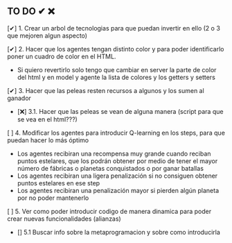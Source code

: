 ## TO DO ✔ ❌

[✔] 1. Crear un arbol de tecnologias para que puedan invertir en ello (2 o 3 que mejoren algun aspecto)

[✔] 2. Hacer que los agentes tengan distinto color y para poder identificarlo poner un cuadro de color en el HTML.
- Si quiero revertirlo solo tengo que cambiar en server la parte de color del html y en model y agente la lista de colores y los getters y setters

[✔] 3. Hacer que las peleas resten recursos a algunos y los sumen al ganador
- [❌] 3.1. Hacer que las peleas se vean de alguna manera (script para que se vea en el html???) 

[ ] 4. Modificar los agentes para introducir Q-learning en los steps, para que puedan hacer lo más óptimo 
- Los agentes recibiran una recompensa muy grande cuando reciban puntos estelares, que los podrán obtener por medio de tener el mayor número de fábricas o planetas conquistados o por ganar batallas
- Los agentes recibiran una ligera penalización si no consiguen obtener puntos estelares en ese step
- Los agentes recibiran una penalización mayor si pierden algún planeta por no poder mantenerlo 

[ ] 5. Ver como poder introducir codigo de manera dinamica para poder crear nuevas funcionalidades (alianzas)
- [] 5.1 Buscar info sobre la metaprogramacion y sobre como introducirla

